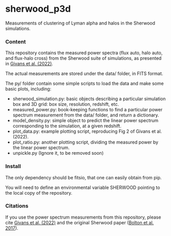 # sherwood_p3d
Measurements of clustering of Lyman alpha and halos in the Sherwood simulations. 

### Content

This repository contains the measured power spectra (flux auto, halo auto, and flux-halo cross) from the Sherwood suite of simulations, as presented in [Givans et al. (2022)](https://arxiv.org/abs/2205.00962).

The actual measurements are stored under the data/ folder, in FITS format. 

The py/ folder contain some simple scripts to load the data and make some basic plots, including:
 - sherwood_simulation.py: basic objects describing a particular simulation box and 3D grid: box size, resolution, redshift, etc.
 - measured_power.py: book-keeping functions to find a particular power spectrum measurement from the data/ folder, and return a dictionary.
 - model_density.py: simple object to predict the linear power spectrum corresponding to the simulation, at a given redshift.
 - plot_data.py: example plotting script, reproducing Fig 2 of Givans et al. (2022).
 - plot_ratio.py: another plotting script, dividing the measured power by the linear power spectrum.
 - unpickle.py  (Ignore it, to be removed soon)

### Install

The only dependency should be fitsio, that one can easily obtain from pip.

You will need to define an environmental variable SHERWOOD pointing to the local copy of the repository.

### Citations

If you use the power spectrum measurements from this repository, please cite [Givans et al. (2022)](https://arxiv.org/abs/2205.00962) and the original Sherwood paper ([Bolton et al. 2017](https://arxiv.org/abs/1605.03462)).
